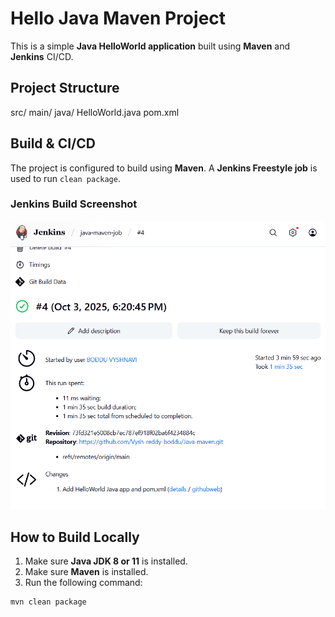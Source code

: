 # Hello Java Maven Project

This is a simple **Java HelloWorld application** built using **Maven** and **Jenkins** CI/CD.

## Project Structure

src/
main/
java/
HelloWorld.java
pom.xml


## Build & CI/CD

The project is configured to build using **Maven**. A **Jenkins Freestyle job** is used to run `clean package`.

### Jenkins Build Screenshot

![Jenkins Build Success](Jenkins_maven.png)

## How to Build Locally


1. Make sure **Java JDK 8 or 11** is installed.  
2. Make sure **Maven** is installed.  
3. Run the following command:

```bash
mvn clean package

